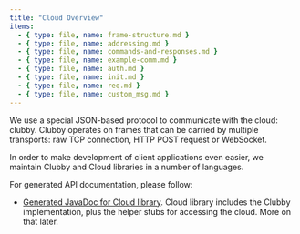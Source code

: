 ```yaml
---
title: "Cloud Overview"
items:
  - { type: file, name: frame-structure.md }
  - { type: file, name: addressing.md }
  - { type: file, name: commands-and-responses.md }
  - { type: file, name: example-comm.md }
  - { type: file, name: auth.md }
  - { type: file, name: init.md }
  - { type: file, name: req.md }
  - { type: file, name: custom_msg.md }
---
```


We use a special JSON-based protocol to communicate with the cloud: clubby.
Clubby operates on frames that can be carried by multiple transports: raw TCP
connection, HTTP POST request or WebSocket.

In order to make development of client applications even easier, we maintain
Clubby and Cloud libraries in a number of languages.

For generated API documentation, please follow:

- [Generated JavaDoc for Cloud library](/cloud_java/latest). Cloud library
  includes the Clubby implementation, plus the helper stubs for accessing the
  cloud. More on that later.
